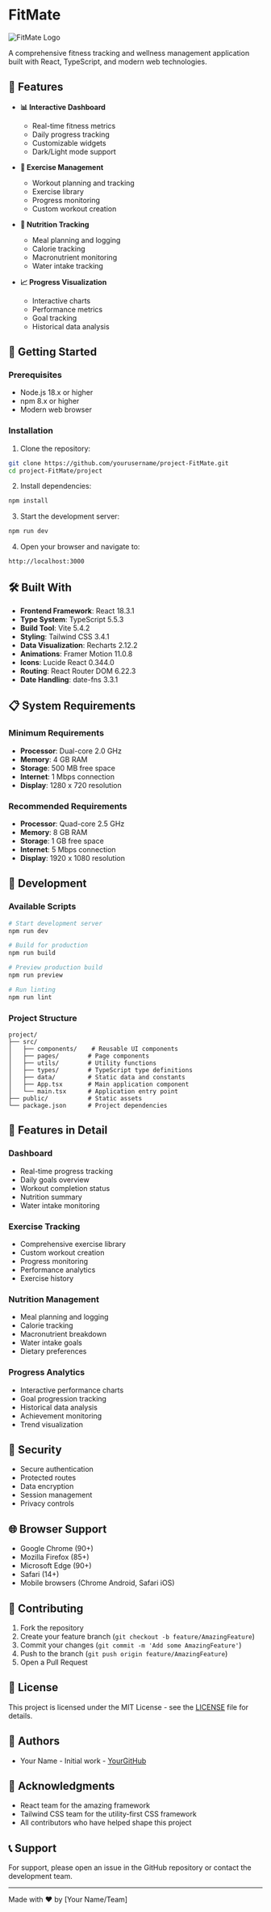 # FitMate

![FitMate Logo](project/public/fitmate-logo.png)

A comprehensive fitness tracking and wellness management application built with React, TypeScript, and modern web technologies.

## 🌟 Features

- **📊 Interactive Dashboard**
  - Real-time fitness metrics
  - Daily progress tracking
  - Customizable widgets
  - Dark/Light mode support

- **💪 Exercise Management**
  - Workout planning and tracking
  - Exercise library
  - Progress monitoring
  - Custom workout creation

- **🥗 Nutrition Tracking**
  - Meal planning and logging
  - Calorie tracking
  - Macronutrient monitoring
  - Water intake tracking

- **📈 Progress Visualization**
  - Interactive charts
  - Performance metrics
  - Goal tracking
  - Historical data analysis

## 🚀 Getting Started

### Prerequisites

- Node.js 18.x or higher
- npm 8.x or higher
- Modern web browser

### Installation

1. Clone the repository:
```bash
git clone https://github.com/yourusername/project-FitMate.git
cd project-FitMate/project
```

2. Install dependencies:
```bash
npm install
```

3. Start the development server:
```bash
npm run dev
```

4. Open your browser and navigate to:
```
http://localhost:3000
```

## 🛠️ Built With

- **Frontend Framework**: React 18.3.1
- **Type System**: TypeScript 5.5.3
- **Build Tool**: Vite 5.4.2
- **Styling**: Tailwind CSS 3.4.1
- **Data Visualization**: Recharts 2.12.2
- **Animations**: Framer Motion 11.0.8
- **Icons**: Lucide React 0.344.0
- **Routing**: React Router DOM 6.22.3
- **Date Handling**: date-fns 3.3.1

## 📋 System Requirements

### Minimum Requirements
- **Processor**: Dual-core 2.0 GHz
- **Memory**: 4 GB RAM
- **Storage**: 500 MB free space
- **Internet**: 1 Mbps connection
- **Display**: 1280 x 720 resolution

### Recommended Requirements
- **Processor**: Quad-core 2.5 GHz
- **Memory**: 8 GB RAM
- **Storage**: 1 GB free space
- **Internet**: 5 Mbps connection
- **Display**: 1920 x 1080 resolution

## 🔧 Development

### Available Scripts

```bash
# Start development server
npm run dev

# Build for production
npm run build

# Preview production build
npm run preview

# Run linting
npm run lint
```

### Project Structure

```
project/
├── src/
│   ├── components/    # Reusable UI components
│   ├── pages/        # Page components
│   ├── utils/        # Utility functions
│   ├── types/        # TypeScript type definitions
│   ├── data/         # Static data and constants
│   ├── App.tsx       # Main application component
│   └── main.tsx      # Application entry point
├── public/           # Static assets
└── package.json      # Project dependencies
```

## 🎨 Features in Detail

### Dashboard
- Real-time progress tracking
- Daily goals overview
- Workout completion status
- Nutrition summary
- Water intake monitoring

### Exercise Tracking
- Comprehensive exercise library
- Custom workout creation
- Progress monitoring
- Performance analytics
- Exercise history

### Nutrition Management
- Meal planning and logging
- Calorie tracking
- Macronutrient breakdown
- Water intake goals
- Dietary preferences

### Progress Analytics
- Interactive performance charts
- Goal progression tracking
- Historical data analysis
- Achievement monitoring
- Trend visualization

## 🔐 Security

- Secure authentication
- Protected routes
- Data encryption
- Session management
- Privacy controls

## 🌐 Browser Support

- Google Chrome (90+)
- Mozilla Firefox (85+)
- Microsoft Edge (90+)
- Safari (14+)
- Mobile browsers (Chrome Android, Safari iOS)

## 🤝 Contributing

1. Fork the repository
2. Create your feature branch (`git checkout -b feature/AmazingFeature`)
3. Commit your changes (`git commit -m 'Add some AmazingFeature'`)
4. Push to the branch (`git push origin feature/AmazingFeature`)
5. Open a Pull Request

## 📝 License

This project is licensed under the MIT License - see the [LICENSE](LICENSE) file for details.

## 👥 Authors

- Your Name - Initial work - [YourGitHub](https://github.com/yourusername)

## 🙏 Acknowledgments

- React team for the amazing framework
- Tailwind CSS team for the utility-first CSS framework
- All contributors who have helped shape this project

## 📞 Support

For support, please open an issue in the GitHub repository or contact the development team.

---

Made with ❤️ by [Your Name/Team] 
